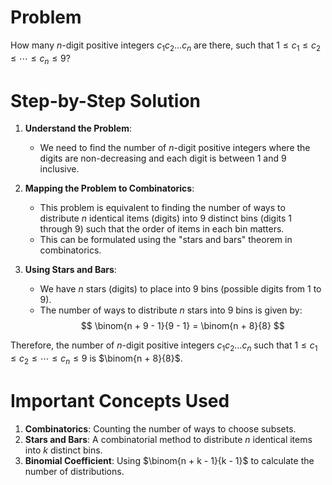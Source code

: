 # Problem
How many $n$-digit positive integers $c_1c_2 \ldots c_n$ are there, such that $1 \leq c_1 \leq c_2 \leq \cdots \leq c_n \leq 9$?

# Step-by-Step Solution

1. **Understand the Problem**:
    - We need to find the number of $n$-digit positive integers where the digits are non-decreasing and each digit is between 1 and 9 inclusive.

2. **Mapping the Problem to Combinatorics**:
    - This problem is equivalent to finding the number of ways to distribute $n$ identical items (digits) into 9 distinct bins (digits 1 through 9) such that the order of items in each bin matters.
    - This can be formulated using the "stars and bars" theorem in combinatorics.

3. **Using Stars and Bars**:
    - We have $n$ stars (digits) to place into 9 bins (possible digits from 1 to 9).
    - The number of ways to distribute $n$ stars into 9 bins is given by:
    $$
    \binom{n + 9 - 1}{9 - 1} = \binom{n + 8}{8}
    $$

Therefore, the number of $n$-digit positive integers $c_1c_2 \ldots c_n$ such that $1 \leq c_1 \leq c_2 \leq \cdots \leq c_n \leq 9$ is $\binom{n + 8}{8}$.

# Important Concepts Used
1. **Combinatorics**: Counting the number of ways to choose subsets.
2. **Stars and Bars**: A combinatorial method to distribute $n$ identical items into $k$ distinct bins.
3. **Binomial Coefficient**: Using $\binom{n + k - 1}{k - 1}$ to calculate the number of distributions.
